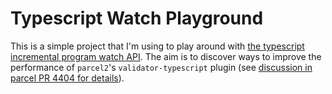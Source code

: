 # Typescript Watch Playground

This is a simple project that I'm using to play around with [the typescript incremental program watch API](https://github.com/microsoft/TypeScript/wiki/Using-the-Compiler-API#writing-an-incremental-program-watcher). The aim is to discover ways to improve the performance of `parcel2`'s `validator-typescript` plugin (see [discussion in parcel PR 4404 for details](https://github.com/parcel-bundler/parcel/pull/4404)).